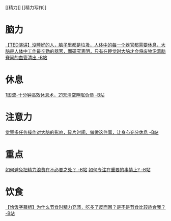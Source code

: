 [[精力]]
[[精力写作]]
# 脑力
[【TED演讲】没睡好的人，脑子里都是垃圾，人体中的每一个器官都需要休息，大脑是人体中工作最辛勤的器官，而研究表明，只有在睡觉时大脑才会将废物沿着脑脊间的血管清出 -B站](https://www.bilibili.com/video/BV11E411f7js)

# 休息
[1图流-十分钟高效休息术，21天清空睡眠负债 -B站](https://www.bilibili.com/video/BV1GC4y1a7hd)

# 注意力
[觉察多任务操作对大脑的影响，碎片时间，做做这件事，让身心充分休息 -B站](https://www.bilibili.com/video/BV1M54y1s7TG)

# 重点
[如何避免把精力浪费在不必要之处？ -B站](https://www.bilibili.com/video/BV144411Q7Hv)
[如何专注在重要的事情上? -B站](https://www.bilibili.com/video/BV144411F7ob/)

# 饮食
[【恰饭字幕组】为什么节食时精力充沛，吃多了反而困？是不是节食比较适合我？ -B站](https://www.bilibili.com/video/BV1iy4y1y7Zx)
